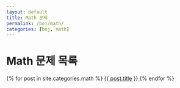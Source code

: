 ```yaml
---
layout: default
title: Math 문제
permalink: /boj/math/
categories: [boj, math]
---
```


<h1>Math 문제 목록</h1>
<div class="card-list">
  {% for post in site.categories.math %}
    <a href="{{ post.url | relative_url }}" class="card">
      {{ post.title }}
    </a>
  {% endfor %}
</div>
